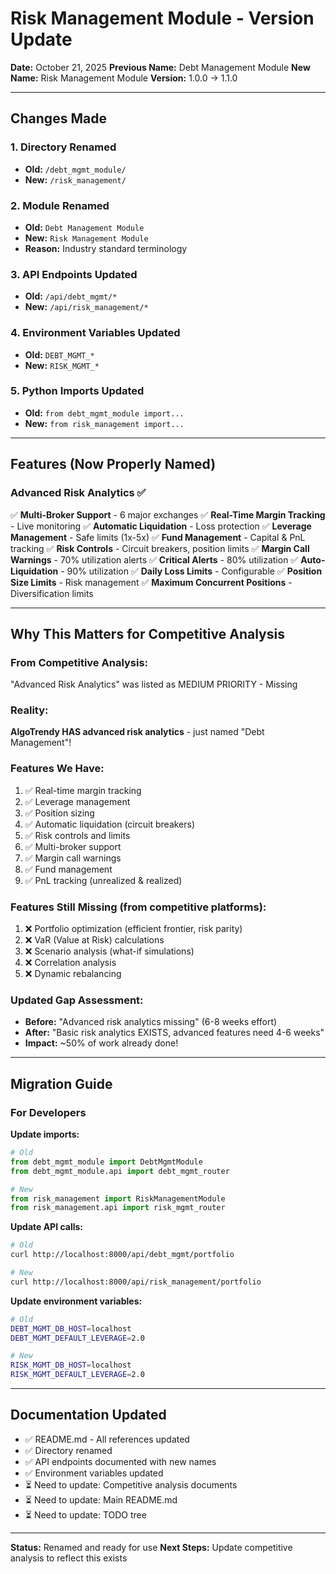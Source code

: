 # Risk Management Module - Version Update

**Date:** October 21, 2025
**Previous Name:** Debt Management Module
**New Name:** Risk Management Module
**Version:** 1.0.0 → 1.1.0

---

## Changes Made

### 1. Directory Renamed
- **Old:** `/debt_mgmt_module/`
- **New:** `/risk_management/`

### 2. Module Renamed
- **Old:** `Debt Management Module`
- **New:** `Risk Management Module`
- **Reason:** Industry standard terminology

### 3. API Endpoints Updated
- **Old:** `/api/debt_mgmt/*`
- **New:** `/api/risk_management/*`

### 4. Environment Variables Updated
- **Old:** `DEBT_MGMT_*`
- **New:** `RISK_MGMT_*`

### 5. Python Imports Updated
- **Old:** `from debt_mgmt_module import...`
- **New:** `from risk_management import...`

---

## Features (Now Properly Named)

### Advanced Risk Analytics ✅

✅ **Multi-Broker Support** - 6 major exchanges
✅ **Real-Time Margin Tracking** - Live monitoring
✅ **Automatic Liquidation** - Loss protection
✅ **Leverage Management** - Safe limits (1x-5x)
✅ **Fund Management** - Capital & PnL tracking
✅ **Risk Controls** - Circuit breakers, position limits
✅ **Margin Call Warnings** - 70% utilization alerts
✅ **Critical Alerts** - 80% utilization
✅ **Auto-Liquidation** - 90% utilization
✅ **Daily Loss Limits** - Configurable
✅ **Position Size Limits** - Risk management
✅ **Maximum Concurrent Positions** - Diversification limits

---

## Why This Matters for Competitive Analysis

### From Competitive Analysis:
"Advanced Risk Analytics" was listed as MEDIUM PRIORITY - Missing

### Reality:
**AlgoTrendy HAS advanced risk analytics** - just named "Debt Management"!

### Features We Have:
1. ✅ Real-time margin tracking
2. ✅ Leverage management
3. ✅ Position sizing
4. ✅ Automatic liquidation (circuit breakers)
5. ✅ Risk controls and limits
6. ✅ Multi-broker support
7. ✅ Margin call warnings
8. ✅ Fund management
9. ✅ PnL tracking (unrealized & realized)

### Features Still Missing (from competitive platforms):
1. ❌ Portfolio optimization (efficient frontier, risk parity)
2. ❌ VaR (Value at Risk) calculations
3. ❌ Scenario analysis (what-if simulations)
4. ❌ Correlation analysis
5. ❌ Dynamic rebalancing

### Updated Gap Assessment:
- **Before:** "Advanced risk analytics missing" (6-8 weeks effort)
- **After:** "Basic risk analytics EXISTS, advanced features need 4-6 weeks"
- **Impact:** ~50% of work already done!

---

## Migration Guide

### For Developers

**Update imports:**
```python
# Old
from debt_mgmt_module import DebtMgmtModule
from debt_mgmt_module.api import debt_mgmt_router

# New
from risk_management import RiskManagementModule
from risk_management.api import risk_mgmt_router
```

**Update API calls:**
```bash
# Old
curl http://localhost:8000/api/debt_mgmt/portfolio

# New
curl http://localhost:8000/api/risk_management/portfolio
```

**Update environment variables:**
```bash
# Old
DEBT_MGMT_DB_HOST=localhost
DEBT_MGMT_DEFAULT_LEVERAGE=2.0

# New
RISK_MGMT_DB_HOST=localhost
RISK_MGMT_DEFAULT_LEVERAGE=2.0
```

---

## Documentation Updated

- ✅ README.md - All references updated
- ✅ Directory renamed
- ✅ API endpoints documented with new names
- ✅ Environment variables updated
- ⏳ Need to update: Competitive analysis documents
- ⏳ Need to update: Main README.md
- ⏳ Need to update: TODO tree

---

**Status:** Renamed and ready for use
**Next Steps:** Update competitive analysis to reflect this exists

